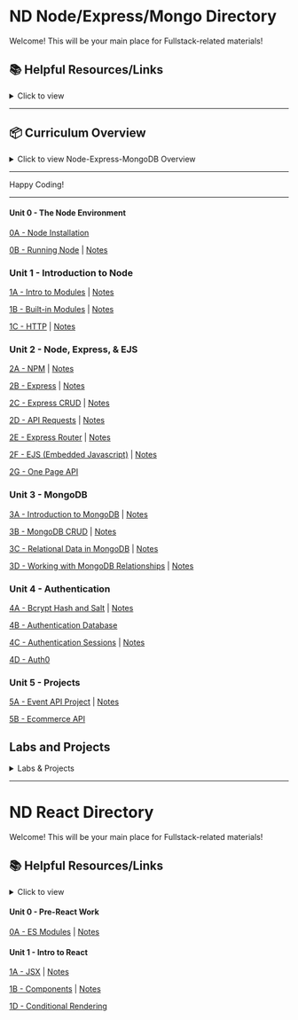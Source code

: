 # ND Node/Express/Mongo Directory

Welcome! This will be your main place for Fullstack-related materials!

## 📚 **Helpful Resources/Links**

<details><summary>Click to view</summary>

- [📖 Node.js Official Documentation](https://nodejs.org/en/docs/)
- [📖 Express Official Documentation](https://expressjs.com/)
- [📖 MongoDB Official Documentation](https://docs.mongodb.com/)
- [📖 Mongoose Documentation](https://mongoosejs.com/)
- [📖 Axios Documentation](https://axios-http.com/docs/intro)
- [📖 EJS Documentation](https://ejs.co/)
- [📺 Node.js Crash Course](https://www.youtube.com/watch?v=fBNz5xF-Kx4)
- [📺 Express.js Crash Course](https://www.youtube.com/watch?v=L72fhGm1tfE)
- [📺 MongoDB Crash Course](https://www.youtube.com/watch?v=-56x56UppqQ)
- [📺 Intro to Authentication (Sessions & Hashing)](https://www.youtube.com/watch?v=Ud5xKCYQTjM)
- [📖 JavaScript Promises & Async/Await](https://developer.mozilla.org/en-US/docs/Learn/JavaScript/Asynchronous/Promises)

</details>

---

## 📦 **Curriculum Overview**

<details><summary>Click to view Node-Express-MongoDB Overview</summary>

### **00 - The Node Environment**

- Node Installation
- Running Node

### **01 - Introduction to Node**

- Intro to Modules
  - What is a Module
- http Module
  - Starting a basic server
  - Routing and responding (text, JSON, HTML)
- Lab: Basic Server

### **02 - Node, Express, & EJS**

- Express
  - Routing
  - Axios (HTTP requests)
- EJS
  - Partials
  - Data injection
  - Conditional rendering
  - Loops
- Building a Basic API

### **03 - MongoDB**

- Introduction to MongoDB
- CRUD operations
- Using Mongoose

### **04 - Authentication**

- Sessions and Cookies
- Password Hashing (bcrypt)
- User Authentication (Login/Signup)

</details>

---

Happy Coding!

---

#### Unit 0 - The Node Environment

[0A - Node Installation](https://github.com/glf30/0a-node-installation)

[0B - Running Node](https://github.com/glf30/0b-running-node) | [Notes](https://gist.github.com/glf30/fcd478a5ffad2a1d0f5383cdaed398b4)

### Unit 1 - Introduction to Node

[1A - Intro to Modules](https://github.com/glf30/1a-intro-to-modules) | [Notes](https://gist.github.com/glf30/e7b3929eb7e5215731de900d3ebe5310)

[1B - Built-in Modules](https://github.com/glf30/1b-built-in-modules) | [Notes](https://gist.github.com/glf30/cd9675f7ca400dcab6b4d3f48c731b31)

[1C - HTTP](https://github.com/glf30/1c-http) | [Notes](https://gist.github.com/glf30/d3b7e3a905071ee252ad2bb43cc12594)

### Unit 2 - Node, Express, & EJS

[2A - NPM](https://github.com/glf30/2a-npm) | [Notes](https://gist.github.com/glf30/bd3e12b03d955140f39d961462837a9e)

[2B - Express](https://github.com/glf30/2b-express) | [Notes](https://gist.github.com/glf30/9fae2e7b099df69efb31fd94001cf6ca)

[2C - Express CRUD](https://github.com/glf30/2c-express-crud) | [Notes](https://gist.github.com/glf30/06ec494c9e15626807984f3a2f66eb40)

[2D - API Requests](https://github.com/glf30/2d-api-requests) | [Notes](https://gist.github.com/glf30/a498458fdff87a73a873cdea57a6577d)

[2E - Express Router](https://github.com/glf30/2e-express-router) | [Notes](https://gist.github.com/glf30/f1f748155354b547452c8f39a5807f3b)

[2F - EJS (Embedded Javascript)](https://github.com/glf30/2f-ejs) | [Notes](https://gist.github.com/glf30/b932fba3a8ed64163813513fd4651be8)

[2G - One Page API](https://github.com/glf30/2g-one-page-api-app) 


### Unit 3 - MongoDB

[3A - Introduction to MongoDB](https://github.com/glf30/3a-intro-to-mongodb) | [Notes](https://gist.github.com/glf30/26dbd18a5161d821f097afc422eec06f)

[3B - MongoDB CRUD](https://github.com/glf30/3b-mongodb-crud) | [Notes](https://gist.github.com/glf30/4e79920b4b2fb8925607cd9205705a48)

[3C - Relational Data in MongoDB](https://github.com/glf30/3c-relational-databases/tree/master) | [Notes](https://gist.github.com/glf30/88b8f4fb388c266260981075f0c20f0c)

[3D - Working with MongoDB Relationships](https://github.com/glf30/3D-Working-With-MongoDB-Relationships/tree/main) | [Notes](https://gist.github.com/glf30/62f41eec1a07fabadb53752d82a853f6)

### Unit 4 - Authentication

[4A - Bcrypt Hash and Salt](https://github.com/glf30/4a-auth-hash-salt) | [Notes](https://gist.github.com/glf30/f9ab0a8248e020ac959be07c49a7e46b)

[4B - Authentication Database](https://github.com/glf30/nd-node-authentication-database-test)

[4C - Authentication Sessions](https://github.com/glf30/4c-auth-sessions) | [Notes](https://gist.github.com/glf30/7340bae92b1a30a634420ecb7e64a030)

[4D - Auth0](https://gist.github.com/glf30/294548d527c58e33a9a9f1752746ff2b)

### Unit 5 - Projects

[5A - Event API Project](https://github.com/glf30/5a-Event-API-Project) | [Notes](https://github.com/glf30/Event-API-Node-June)

[5B - Ecommerce API](https://github.com/glf30/Final-Project-E-Commerce)

## **Labs and Projects**

<details><summary>Labs & Projects</summary>

[Lab 1 - HTTP Portfolio](https://github.com/glf30/LAB-HTTP-Portfolio)

[Lab 2 - Video Game Library API](https://github.com/glf30/LAB-Video-Game-Library-API)

</details>

---

# ND React Directory

Welcome! This will be your main place for Fullstack-related materials!

## 📚 **Helpful Resources/Links**

<details><summary>Click to view</summary>

</details>

#### Unit 0 - Pre-React Work

[0A - ES Modules](https://github.com/glf30/0a-es-modules/tree/master) | [Notes](https://gist.github.com/glf30/34c7d9449cb2b83aa68e3972b8c70aea)

#### Unit 1 - Intro to React

[1A - JSX](https://github.com/glf30/1a-jsx) | [Notes](https://gist.github.com/glf30/f50ff7d4e31d0de7b0b20135e3df3480)

[1B - Components](https://github.com/glf30/1b-components) | [Notes](https://gist.github.com/glf30/8dd0dedf4ee8f1d97e09261b39220ade)

[1D - Conditional Rendering](https://github.com/glf30/1d-conditional-rendering/tree/master)

